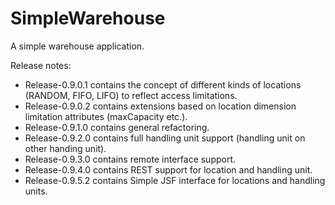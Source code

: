 # SimpleWarehouse

A simple warehouse application.

Release notes:

- Release-0.9.0.1 contains the concept of different kinds of locations (RANDOM, FIFO, LIFO) to reflect access limitations.
- Release-0.9.0.2 contains extensions based on location dimension limitation attributes (maxCapacity etc.).
- Release-0.9.1.0 contains general refactoring.
- Release-0.9.2.0 contains full handling unit support (handling unit on other handing unit).
- Release-0.9.3.0 contains remote interface support.
- Release-0.9.4.0 contains REST support for location and handling unit.
- Release-0.9.5.2 contains Simple JSF interface for locations and handling units.
